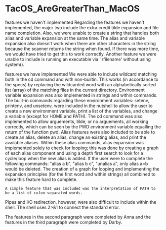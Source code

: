 # TacOS_AreGreaterThan_MacOS

features we haven't implemented
	Regarding the features we haven't implemented, the major two include the extra credit tilde expansion 
and file name completion. Also, we were unable to create a string that handles both alias and variable 
expansion at the same time. The alias and variable expansion also doesn't work when there are other characters 
in the string because the scanner returns the string when found. If there was more time, we would have tried to 
get this to work correctly. Another feature we were unable to include is running an executable via './filename' 
without using system().

features we have implemented
	We were able to include wildcard matching both in the cd command and with non-builtin. This works (in accordance
to the specs) by replacing the wildcarded word with an alphabetically sorted list (array) of the matching files in the 
current directory. Environment variable expansion was also implemented in strings and within commands. The built-in 
commands regarding these environment variables: setenv, printenv, and unsetenv, were included in the nutshell to allow 
the user to create a new environment variable, print a list of the variables, and change a variable (except for HOME and PATH).
The cd command was also implemented to allow arguements, tilde, or no arguements, all working correctly, which can be seen
by the PWD environment variable equalling the return of the function pwd. Alias features were also included to be able 
to create an alias, delete an alias, change an existing alias, and print the available aliases. Within these alias commands,
alias expansion was implemented solely to check for looping; this was done by creating a graph of each alias component and 
using a depth first search to look for a cycle/loop when the new alias is added. If the user were to complete the following 
commands: "alias a b", "alias b c", "unalias a", only alias a=b would be deleted. The creation of a graph for looping and implementing 
the expansion principles (for the first word and within strings) all combined to make this feature hard to complete.

	A simple feature that was included was the interpretation of PATH to be a list of colon-separated words.
Pipes and I/O redirection, however, were also difficult to include within the shell. The shell uses 2>&1 to connect the 
standard error.

The features in the second paragraph were completed by Anna and the features in the third paragraph were completed by Darby.